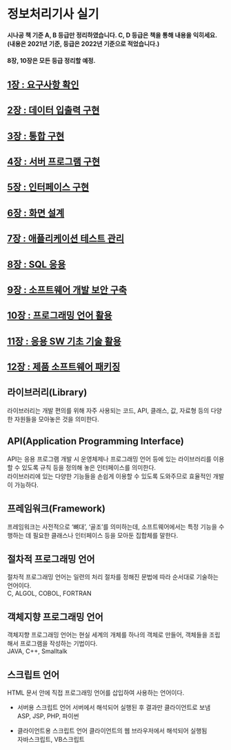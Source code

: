 # 정보처리기사 실기

#### 시나공 책 기준 A, B 등급만 정리하였습니다. C, D 등급은 책을 통해 내용을 익히세요.(내용은 2021년 기준, 등급은 2022년 기준으로 적었습니다.)

#### 8장, 10장은 모든 등급 정리할 예정.

## [1장 : 요구사항 확인](<https://github.com/Exist95/jungbo/blob/main/01%EC%9E%A5(%EC%9A%94%EA%B5%AC%EC%82%AC%ED%95%AD%20%ED%99%95%EC%9D%B8).md>)

## [2장 : 데이터 입출력 구현](<https://github.com/Exist95/jungbo/blob/main/02%EC%9E%A5(%EB%8D%B0%EC%9D%B4%ED%84%B0%20%EC%9E%85%EC%B6%9C%EB%A0%A5%20%EA%B5%AC%ED%98%84).md>)

## [3장 : 통합 구현](<https://github.com/Exist95/jungbo/blob/main/03%EC%9E%A5(%ED%86%B5%ED%95%A9%20%EA%B5%AC%ED%98%84).md>)

## [4장 : 서버 프로그램 구현](<https://github.com/Exist95/jungbo/blob/main/04%EC%9E%A5(%EC%84%9C%EB%B2%84%20%ED%94%84%EB%A1%9C%EA%B7%B8%EB%9E%A8%20%EA%B5%AC%ED%98%84).md>)

## [5장 : 인터페이스 구현](<https://github.com/Exist95/jungbo/blob/main/05%EC%9E%A5(%EC%9D%B8%ED%84%B0%ED%8E%98%EC%9D%B4%EC%8A%A4%20%EA%B5%AC%ED%98%84).md>)

## [6장 : 화면 설계](<https://github.com/Exist95/jungbo/blob/main/06%EC%9E%A5(%ED%99%94%EB%A9%B4%20%EC%84%A4%EA%B3%84).md>)

## [7장 : 애플리케이션 테스트 관리](<https://github.com/Exist95/jungbo/blob/main/07%EC%9E%A5(%EC%95%A0%ED%94%8C%EB%A6%AC%EC%BC%80%EC%9D%B4%EC%85%98%20%ED%85%8C%EC%8A%A4%ED%8A%B8%20%EA%B4%80%EB%A6%AC).md>)

## [8장 : SQL 응용](<https://github.com/Exist95/jungbo/blob/main/08%EC%9E%A5(SQL%20%EC%9D%91%EC%9A%A9).md>)

## [9장 : 소프트웨어 개발 보안 구축](<https://github.com/Exist95/jungbo/blob/main/09%EC%9E%A5(%EC%86%8C%ED%94%84%ED%8A%B8%EC%9B%A8%EC%96%B4%20%EA%B0%9C%EB%B0%9C%20%EB%B3%B4%EC%95%88%20%EA%B5%AC%EC%B6%95).md>)

## [10장 : 프로그래밍 언어 활용](<https://github.com/Exist95/jungbo/blob/main/10%EC%9E%A5(%ED%94%84%EB%A1%9C%EA%B7%B8%EB%9E%98%EB%B0%8D%20%EC%96%B8%EC%96%B4%20%ED%99%9C%EC%9A%A9).md>)

## [11장 : 응용 SW 기초 기술 활용](<https://github.com/Exist95/jungbo/blob/main/11%EC%9E%A5(%EC%9D%91%EC%9A%A9%20SW%20%EA%B8%B0%EC%B4%88%20%EA%B8%B0%EC%88%A0%20%ED%99%9C%EC%9A%A9).md>)

## [12장 : 제품 소프트웨어 패키징](<https://github.com/Exist95/jungbo/blob/main/12%EC%9E%A5(%EC%A0%9C%ED%92%88%20%EC%86%8C%ED%94%84%ED%8A%B8%EC%9B%A8%EC%96%B4%20%ED%8C%A8%ED%82%A4%EC%A7%95).md>)

## 라이브러리(Library)

라이브러리는 개발 편의를 위해 자주 사용되는 코드, API, 클래스, 값, 자료형 등의 다양한 자원들을 모아놓은 것을 의미한다.

## API(Application Programming Interface)

API는 응용 프로그램 개발 시 운영체제나 프로그래밍 언어 등에 있는 라이브러리를 이용할 수 있도록 규칙 등을 정의해 놓은 인터페이스를 의미한다. <br>라이브러리에 있는 다양한 기능들을 손쉽게 이용할 수 있도록 도와주므로 효율적인 개발이 가능하다.

## 프레임워크(Framework)

프레임워크는 사전적으로 ‘뼈대’, ‘골조’를 의미하는데, 소프트웨어에서는 특정 기능을 수행하는 데 필요한 클래스나 인터페이스 등을 모아둔 집합체를 말한다.

## 절차적 프로그래밍 언어

절차적 프로그래밍 언어는 일련의 처리 절차를 정해진 문법에 따라 순서대로 기술하는 언어이다.
<br>C, ALGOL, COBOL, FORTRAN

## 객체지향 프로그래밍 언어

객체지향 프로그래밍 언어는 현실 세계의 개체를 하나의 객체로 만들어, 객체들을 조립해서 프로그램을 작성하는 기법이다.
<br>JAVA, C++, Smalltalk

## 스크립트 언어

HTML 문서 안에 직접 프로그래밍 언어를 삽입하여 사용하는 언어이다.

- 서버용 스크립트 언어
  서버에서 해석되어 실행된 후 결과만 클라이언트로 보냄
  <br>ASP, JSP, PHP, 파이썬

- 클라이언트용 스크립트 언어
  클라이언트의 웹 브라우저에서 해석되어 실행됨
  <br>자바스크립트, VB스크립트

